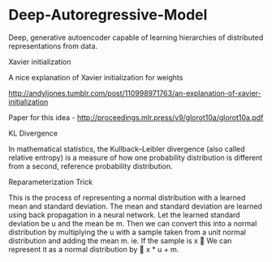 # Deep-Autoregressive-Model

Deep, generative autoencoder capable of learning hierarchies of distributed representations from data.

Xavier initialization

A nice explanation of Xavier initialization for weights

http://andyljones.tumblr.com/post/110998971763/an-explanation-of-xavier-initialization

Paper for this idea - http://proceedings.mlr.press/v9/glorot10a/glorot10a.pdf

KL Divergence

In mathematical statistics, the Kullback–Leibler divergence (also called relative entropy) is a measure of how one probability distribution is different from a second, reference probability distribution.

Reparameterization Trick

This is the process of representing a normal distribution with a learned mean and standard deviation. The mean and standard deviation are learned using back propagation in a neural network. Let the learned standard deviation be u and the mean be m. Then we can convert this into a normal distribution by multiplying the u with a sample taken from a unit normal distribution and adding the mean m. ie. If the sample is x   We can represent it as a normal distribution by  x * u + m.


